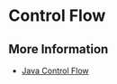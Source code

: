 # Control Flow

## More Information

* [Java Control Flow](https://docs.oracle.com/javase/tutorial/java/nutsandbolts/if.html)



